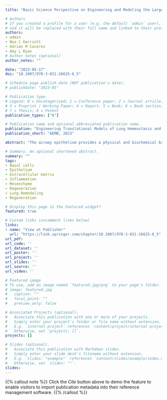 ```yaml
---
title: "Basic Science Perspective on Engineering and Modeling the Large Airways"

# Authors
# If you created a profile for a user (e.g. the default `admin` user), write the username (folder name) here 
# and it will be replaced with their full name and linked to their profile.
authors:
- admin
- Noa C Harriott
- Adrian M Caceres
- Amy L Ryan
# Author notes (optional)
author_notes: ""

date: "2023-05-17"
doi: "10.1007/978-3-031-26625-6_5"

# Schedule page publish date (NOT publication's date).
# publishDate: "2023-05"

# Publication type.
# Legend: 0 = Uncategorized; 1 = Conference paper; 2 = Journal article;
# 3 = Preprint / Working Paper; 4 = Report; 5 = Book; 6 = Book section;
# 7 = Thesis; 8 = Patent
publication_types: ["6"]

# Publication name and optional abbreviated publication name.
publication: "Engineering Translational Models of Lung Homeostasis and Disease; Advances in Experimental Medicine and Biology, 2023"
publication_short: "AEMB, 2023"

abstract: "The airway epithelium provides a physical and biochemical barrier playing a key role in protecting the lung from infiltration of pathogens and irritants and is, therefore, crucial in maintaining tissue homeostasis and regulating innate immunity. Due to continual inspiration and expiration of air during breathing, the epithelium is exposed to a plethora of environmental insults. When severe or persistent, these insults lead to inflammation and infection. The effectiveness of the epithelium as a barrier is reliant upon its capacity for mucociliary clearance, immune surveillance, and regeneration upon injury. These functions are accomplished by the cells that comprise the airway epithelium and the niche in which they reside. Engineering of new physiological and pathological models of the proximal airways requires the generation of complex structures comprising the surface airway epithelium, submucosal gland epithelium, extracellular matrix, and niche cells, including smooth muscle cells, fibroblasts, and immune cells. This chapter focuses on the structure-function relationships in the airways and the challenges of developing complex engineered models of the human airway."

# Summary. An optional shortened abstract.
summary: ""
tags:
- Basal cells
- Epithelium
- Extracellular matrix
- Inflammation
- Mesenchyme
- Regeneration
- Lung Remodeling
- Regeneration

# Display this page in the Featured widget?
featured: true

# Custom links (uncomment lines below)
links:
- name: "View at Publisher"
  url: "https://link.springer.com/chapter/10.1007/978-3-031-26625-6_5"
url_pdf: 
url_code: ''
url_dataset: ''
url_poster: ''
url_project: ''
url_slides: ''
url_source: ''
url_video: ''

# Featured image
# To use, add an image named `featured.jpg/png` to your page's folder. 
# image: featured.jpg
#   caption: ""
#   focal_point: ""
#   preview_only: false

# Associated Projects (optional).
#   Associate this publication with one or more of your projects.
#   Simply enter your project's folder or file name without extension.
#   E.g. `internal-project` references `content/project/internal-project/index.md`.
#   Otherwise, set `projects: []`.
projects: []

# Slides (optional).
#   Associate this publication with Markdown slides.
#   Simply enter your slide deck's filename without extension.
#   E.g. `slides: "example"` references `content/slides/example/index.md`.
#   Otherwise, set `slides: ""`.
slides:
---
```


{{% callout note %}}
Click the *Cite* button above to demo the feature to enable visitors to import publication metadata into their reference management software.
{{% /callout %}}

